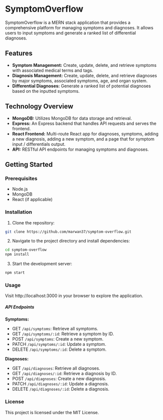 # SymptomOverflow

SymptomOverflow is a MERN stack application that provides a comprehensive platform for managing symptoms and diagnoses. It allows users to input symptoms and generate a ranked list of differential diagnoses.

## Features

- **Symptom Management:** Create, update, delete, and retrieve symptoms with associated medical terms and tags.
- **Diagnosis Management:** Create, update, delete, and retrieve diagnoses by major symptoms, associated symptoms, age, and organ system.
- **Differential Diagnoses:** Generate a ranked list of potential diagnoses based on the inputted symptoms.

## Technology Overview
- **MongoDB:** Utilizes MongoDB for data storage and retrieval.
- **Express:** An Express backend that handles API requests and serves the frontend.
- **React Frontend:** Multi-route React app for diagnoses, symptoms, adding a new diagnosis, adding a new symptom, and a page that for symptom input / differentials output.
- **API:** RESTful API endpoints for managing symptoms and diagnoses.

## Getting Started

### Prerequisites

- Node.js
- MongoDB
- React (if applicable)

### Installation

1. Clone the repository:
```bash
git clone https://github.com/marwan37/symptom-overflow.git
```

2. Navigate to the project directory and install dependencies:

```bash
cd symptom-overflow
npm install
```

3. Start the development server:

```bash
npm start
```

### Usage
Visit http://localhost:3000 in your browser to explore the application.

##### API Endpoints

**Symptoms:**

- GET `/api/symptoms`: Retrieve all symptoms.
- GET `/api/symptoms/:id`: Retrieve a symptom by ID.
- POST `/api/symptoms`: Create a new symptom.
- PATCH `/api/symptoms/:id`: Update a symptom.
- DELETE `/api/symptoms/:id`: Delete a symptom.

**Diagnoses:**

- GET `/api/diagnoses`: Retrieve all diagnoses.
- GET `/api/diagnoses/:id`: Retrieve a diagnosis by ID.
- POST `/api/diagnoses`: Create a new diagnosis.
- PATCH `/api/diagnoses/:id`: Update a diagnosis.
- DELETE `/api/diagnoses/:id`: Delete a diagnosis.

### License
This project is licensed under the MIT License.
